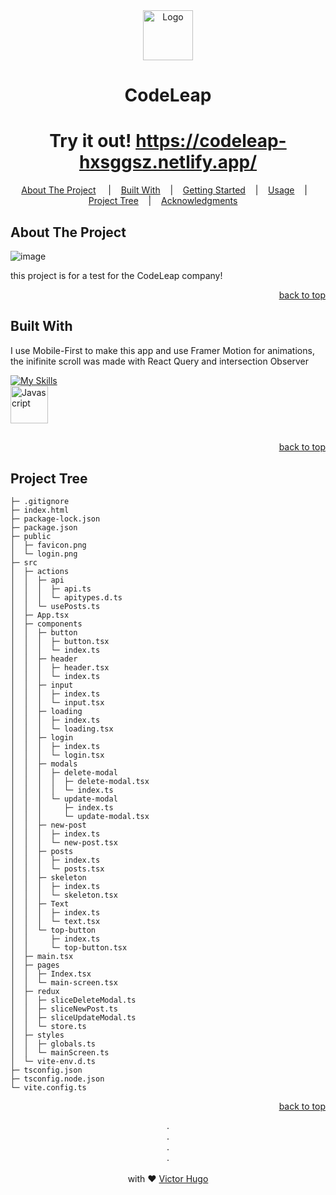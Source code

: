<!-- PROJECT LOGO -->
<div id="readme-top" align="center">
<a href="https://codeleap-hxsggsz.netlify.app/">
<img src="https://user-images.githubusercontent.com/103784814/230746756-ad9f9d97-bd8d-43c8-82f2-89d85ef8cc02.png" alt="Logo" width="80" height="80">
</a>

<h1 align="center">
    CodeLeap
</h1>

# Try it out! https://codeleap-hxsggsz.netlify.app/

<p align="center">
<a href="#about-the-project">About The Project</a>
&nbsp;&nbsp;&nbsp;&nbsp;|&nbsp;&nbsp;&nbsp;
<a href="#built-with">Built With</a>&nbsp;&nbsp;&nbsp;&nbsp;|&nbsp;&nbsp;&nbsp;
<a href="#getting-started">Getting Started</a>&nbsp;&nbsp;&nbsp;&nbsp;|&nbsp;&nbsp;&nbsp;
 <a href="#usage">Usage</a>&nbsp;&nbsp;&nbsp;&nbsp;|&nbsp;&nbsp;&nbsp;
 <a href="#project-tree">Project Tree</a>&nbsp;&nbsp;&nbsp;&nbsp;|&nbsp;&nbsp;&nbsp;
 <a href="#usage">Acknowledgments</a>&nbsp;&nbsp;&nbsp;&nbsp;
</p>
</div>

<!-- ABOUT THE PROJECT -->

## About The Project

![image](https://user-images.githubusercontent.com/103784814/230746893-11071ede-b2e5-467a-87d8-022a67faafed.png)

this project is for a test for the CodeLeap company!


<p align="right"><a href="#readme-top">back to top</a></p>

<!-- BUILT WITH -->

## Built With

I use Mobile-First to make this app and use Framer Motion for animations, the inifinite scroll was made with React Query and intersection Observer

 [![My Skills](https://skillicons.dev/icons?i=react,ts,vite,styledcomponents,redux&perline=3)](https://skillicons.dev)<br>
 <img align="center" alt="Javascript" height="60" width="60" src="https://vectorwiki.com/images/Skj0l__react-query-icon.svg">

<!-- USAGE EXAMPLES -->

## 



<p align="right"><a href="#readme-top">back to top</a></p>

<!-- PROJECT  Tree -->

## Project Tree

```
├─ .gitignore
├─ index.html
├─ package-lock.json
├─ package.json
├─ public
│  ├─ favicon.png
│  └─ login.png
├─ src
│  ├─ actions
│  │  ├─ api
│  │  │  ├─ api.ts
│  │  │  └─ apitypes.d.ts
│  │  └─ usePosts.ts
│  ├─ App.tsx
│  ├─ components
│  │  ├─ button
│  │  │  ├─ button.tsx
│  │  │  └─ index.ts
│  │  ├─ header
│  │  │  ├─ header.tsx
│  │  │  └─ index.ts
│  │  ├─ input
│  │  │  ├─ index.ts
│  │  │  └─ input.tsx
│  │  ├─ loading
│  │  │  ├─ index.ts
│  │  │  └─ loading.tsx
│  │  ├─ login
│  │  │  ├─ index.ts
│  │  │  └─ login.tsx
│  │  ├─ modals
│  │  │  ├─ delete-modal
│  │  │  │  ├─ delete-modal.tsx
│  │  │  │  └─ index.ts
│  │  │  └─ update-modal
│  │  │     ├─ index.ts
│  │  │     └─ update-modal.tsx
│  │  ├─ new-post
│  │  │  ├─ index.ts
│  │  │  └─ new-post.tsx
│  │  ├─ posts
│  │  │  ├─ index.ts
│  │  │  └─ posts.tsx
│  │  ├─ skeleton
│  │  │  ├─ index.ts
│  │  │  └─ skeleton.tsx
│  │  ├─ Text
│  │  │  ├─ index.ts
│  │  │  └─ text.tsx
│  │  └─ top-button
│  │     ├─ index.ts
│  │     └─ top-button.tsx
│  ├─ main.tsx
│  ├─ pages
│  │  ├─ Index.tsx
│  │  └─ main-screen.tsx
│  ├─ redux
│  │  ├─ sliceDeleteModal.ts
│  │  ├─ sliceNewPost.ts
│  │  ├─ sliceUpdateModal.ts
│  │  └─ store.ts
│  ├─ styles
│  │  ├─ globals.ts
│  │  └─ mainScreen.ts
│  └─ vite-env.d.ts
├─ tsconfig.json
├─ tsconfig.node.json
└─ vite.config.ts

```

<p align="right"><a href="#readme-top">back to top</a></p>

<p align="center">
.
<br/>
.
<br/>
.
<br/>
.
<br/>
<br/>
with ❤️
<a href="https://www.linkedin.com/in/hxsggsz/">
 Victor Hugo
</a>
</p>
</div>
